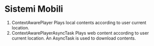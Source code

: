 # Sistemi Mobili

1. ContextAwarePlayer
Plays local contents according to user current location.
2. ContextAwarePlayerAsyncTask
Plays web content according to user current location. An AsyncTask is used to download contents.
